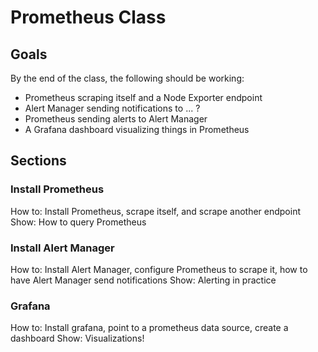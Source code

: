 # Prometheus Class

## Goals

By the end of the class, the following should be working:

* Prometheus scraping itself and a Node Exporter endpoint
* Alert Manager sending notifications to ... ?
* Prometheus sending alerts to Alert Manager
* A Grafana dashboard visualizing things in Prometheus

## Sections

### Install Prometheus

How to: Install Prometheus, scrape itself, and scrape another endpoint
Show: How to query Prometheus

### Install Alert Manager

How to: Install Alert Manager, configure Prometheus to scrape it, how to have Alert Manager send notifications
Show: Alerting in practice

### Grafana

How to: Install grafana, point to a prometheus data source, create a dashboard
Show: Visualizations!